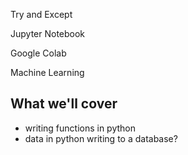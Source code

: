 Try and Except

Jupyter Notebook

Google Colab

Machine Learning

## What we'll cover
* writing functions in python
* data in python
writing to a database? 